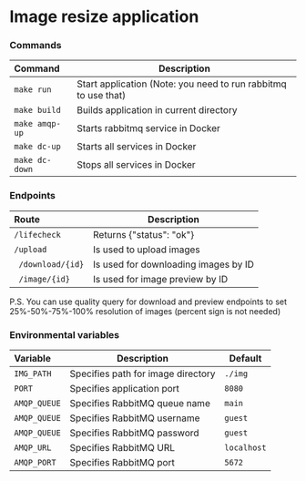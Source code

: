 # Image resize application

### Commands

| Command          | Description                                                    |
|:-----------------|----------------------------------------------------------------|
| ` make run `     | Start application (Note: you need to run rabbitmq to use that) |
| ` make build `   | Builds application in current directory                        |
| ` make amqp-up ` | Starts rabbitmq service in Docker                              |               
| ` make dc-up `   | Starts all services in Docker                                  |               
| ` make dc-down ` | Stops all services in Docker                                   |              

### Endpoints

| Route             | Description                          |
|:------------------|--------------------------------------|
| ` /lifecheck `    | Returns {"status": "ok"}             |
| ` /upload `       | Is used to upload images             |
| ` /download/{id}` | Is used for downloading images by ID |
| ` /image/{id}`    | Is used for image preview by ID      |

P.S. You can use quality query for download and preview endpoints to set 25%-50%-75%-100% resolution of images
(percent sign is not needed)

### Environmental variables

| Variable       | Description                        | Default       |
|:---------------|------------------------------------|---------------|
| ` IMG_PATH `   | Specifies path for image directory | ` ./img `     |
| ` PORT `       | Specifies application port         | ` 8080 `      |
| ` AMQP_QUEUE ` | Specifies RabbitMQ queue name      | ` main `      |
| ` AMQP_QUEUE ` | Specifies RabbitMQ username        | ` guest `     |
| ` AMQP_QUEUE ` | Specifies RabbitMQ password        | ` guest `     |
| ` AMQP_URL `   | Specifies RabbitMQ URL             | ` localhost ` |
| ` AMQP_PORT `  | Specifies RabbitMQ port            | ` 5672 `      |

